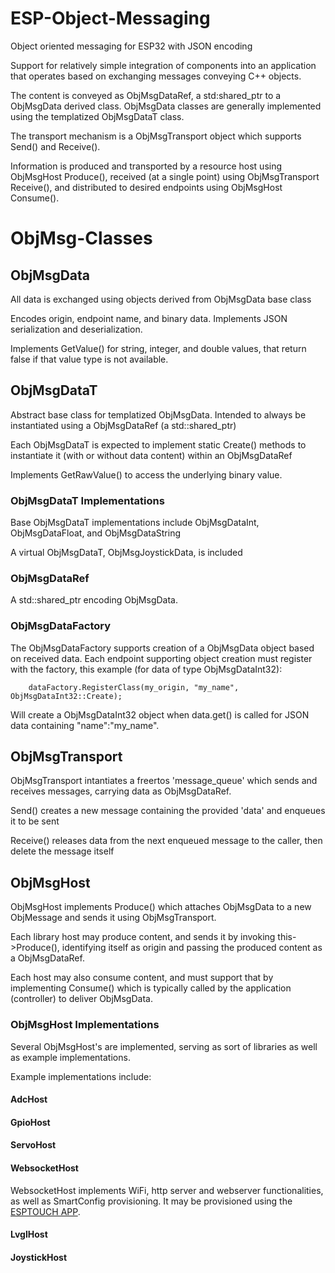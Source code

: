 # ESP-Object-Messaging
Object oriented messaging for ESP32 with JSON encoding

Support for relatively simple integration of components into an application 
that operates based on exchanging messages conveying C++ objects.

The content is conveyed as ObjMsgDataRef, a std:shared_ptr to a ObjMsgData
derived class. ObjMsgData classes are generally implemented using the
templatized ObjMsgDataT class.

The transport mechanism is a ObjMsgTransport object which supports Send() and Receive().

Information is produced and transported by a resource host using 
ObjMsgHost Produce(), received (at a single point) using 
ObjMsgTransport Receive(), and distributed to desired endpoints using ObjMsgHost Consume().

# ObjMsg-Classes

## ObjMsgData
All data is exchanged using objects derived from ObjMsgData base class

Encodes origin, endpoint name, and binary data. Implements JSON serialization
and deserialization.

Implements GetValue() for string, integer, and double values, that return
false if that value type is not available.

## ObjMsgDataT
Abstract base class for templatized ObjMsgData. Intended to always be
instantiated using a ObjMsgDataRef (a std::shared_ptr)

Each ObjMsgDataT is expected to implement static Create() methods to instantiate
it (with or without data content) within an ObjMsgDataRef

Implements GetRawValue() to access the underlying binary value.

### ObjMsgDataT Implementations
Base ObjMsgDataT implementations include ObjMsgDataInt, ObjMsgDataFloat, and ObjMsgDataString

A virtual ObjMsgDataT, ObjMsgJoystickData, is included

### ObjMsgDataRef
A std::shared_ptr encoding ObjMsgData.

### ObjMsgDataFactory
 The ObjMsgDataFactory supports creation of a ObjMsgData object based on received data. Each endpoint supporting
 object creation must register with the factory, this example (for data of
 type ObjMsgDataInt32):
```
    dataFactory.RegisterClass(my_origin, "my_name", ObjMsgDataInt32::Create);
```
 Will create a ObjMsgDataInt32 object when data.get() is called for
 JSON data containing "name":"my_name".

## ObjMsgTransport
ObjMsgTransport intantiates a freertos 'message_queue' which sends and receives
messages, carrying data as ObjMsgDataRef.

Send() creates a new message containing the provided 'data' and enqueues it to be sent

Receive() releases data from the next enqueued message to the caller,
then delete the message itself

## ObjMsgHost
ObjMsgHost implements Produce() which attaches ObjMsgData to a new ObjMessage and
sends it using ObjMsgTransport.

Each library host may produce content, and sends it by invoking 
this->Produce(), identifying itself as origin and passing the produced
content as a ObjMsgDataRef.

 Each host may also consume content, and  must support that by implementing Consume() which is typically called by the application 
 (controller) to deliver ObjMsgData.

### ObjMsgHost Implementations
Several ObjMsgHost's are implemented, serving as sort of libraries as well as example implementations.

Example implementations include:
#### AdcHost
#### GpioHost
#### ServoHost
#### WebsocketHost
WebsocketHost implements WiFi, http server and webserver functionalities, as well as SmartConfig provisioning. It may be provisioned using the [ESPTOUCH APP](https://www.espressif.com/en/products/software/esp-touch/resources).
#### LvglHost
#### JoystickHost 
